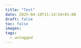 ```yaml
---
title: "Test"
date: 2025-04-10T11:14:54+01:00
draft: false
toc: false
images:
tags:
  - untagged
---
```


